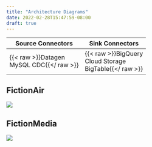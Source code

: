 ```yaml
---
title: "Architecture Diagrams"
date: 2022-02-28T15:47:59-08:00
draft: true
---
```




| Source Connectors      | Sink Connectors |
| ----------- | ----------- |
|{{< raw >}}Datagen<br>MySQL CDC{{</ raw >}} |{{< raw >}}BigQuery<br>Cloud Storage<br>BigTable{{</ raw >}}|


## FictionAir

![](/images/LiveLabs-GCP_BigQuery-CloudStorage.png)

## FictionMedia

![](/images/LiveLabs-GCP_BigTable.png)